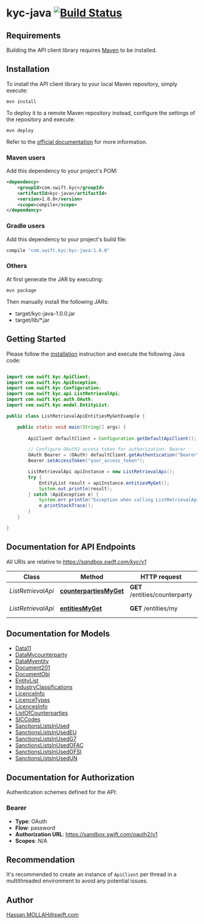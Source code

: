 # kyc-java [![Build Status](https://travis-ci.com/swiftinc/kyc-java.svg?branch=master)](https://travis-ci.com/swiftinc/kyc-java)

## Requirements

Building the API client library requires [Maven](https://maven.apache.org/) to be installed.

## Installation

To install the API client library to your local Maven repository, simply execute:

```shell
mvn install
```

To deploy it to a remote Maven repository instead, configure the settings of the repository and execute:

```shell
mvn deploy
```

Refer to the [official documentation](https://maven.apache.org/plugins/maven-deploy-plugin/usage.html) for more information.

### Maven users

Add this dependency to your project's POM:

```xml
<dependency>
    <groupId>com.swift.kyc</groupId>
    <artifactId>kyc-java</artifactId>
    <version>1.0.0</version>
    <scope>compile</scope>
</dependency>
```

### Gradle users

Add this dependency to your project's build file:

```groovy
compile "com.swift.kyc:kyc-java:1.0.0"
```

### Others

At first generate the JAR by executing:

    mvn package

Then manually install the following JARs:

* target/kyc-java-1.0.0.jar
* target/lib/*.jar

## Getting Started

Please follow the [installation](#installation) instruction and execute the following Java code:

```java

import com.swift.kyc.ApiClient;
import com.swift.kyc.ApiException;
import com.swift.kyc.Configuration;
import com.swift.kyc.api.ListRetrievalApi;
import com.swift.kyc.auth.OAuth;
import com.swift.kyc.model.EntityList;

public class ListRetrievalApiEntitiesMyGetExample {

	public static void main(String[] args) {
		
		ApiClient defaultClient = Configuration.getDefaultApiClient();

		// Configure OAuth2 access token for authorization: Bearer
		OAuth Bearer = (OAuth) defaultClient.getAuthentication("Bearer");
		Bearer.setAccessToken("your_access_token");

		ListRetrievalApi apiInstance = new ListRetrievalApi();
		try {
		    EntityList result = apiInstance.entitiesMyGet();
		    System.out.println(result);
		} catch (ApiException e) {
		    System.err.println("Exception when calling ListRetrievalApi#entitiesMyGet");
		    e.printStackTrace();
		}
	}

}


```

## Documentation for API Endpoints

All URIs are relative to *https://sandbox.swift.com/kyc/v1*

Class | Method | HTTP request | Description
------------ | ------------- | ------------- | -------------
*ListRetrievalApi* | [**counterpartiesMyGet**](docs/ListRetrievalApi.md#counterpartiesMyGet) | **GET** /entities/counterparty | Get My Counterparties
*ListRetrievalApi* | [**entitiesMyGet**](docs/ListRetrievalApi.md#entitiesMyGet) | **GET** /entities/my | Get My Entities


## Documentation for Models

 - [Data11](docs/Data11.md)
 - [DataMycounterparty](docs/DataMycounterparty.md)
 - [DataMyentity](docs/DataMyentity.md)
 - [Document201](docs/Document201.md)
 - [DocumentObj](docs/DocumentObj.md)
 - [EntityList](docs/EntityList.md)
 - [IndustryClassifications](docs/IndustryClassifications.md)
 - [LicenceInfo](docs/LicenceInfo.md)
 - [LicenceTypes](docs/LicenceTypes.md)
 - [LicencesInfo](docs/LicencesInfo.md)
 - [ListOfCounterparties](docs/ListOfCounterparties.md)
 - [SICCodes](docs/SICCodes.md)
 - [SanctionsListsInUsed](docs/SanctionsListsInUsed.md)
 - [SanctionsListsInUsedEU](docs/SanctionsListsInUsedEU.md)
 - [SanctionsListsInUsedG7](docs/SanctionsListsInUsedG7.md)
 - [SanctionsListsInUsedOFAC](docs/SanctionsListsInUsedOFAC.md)
 - [SanctionsListsInUsedOFSI](docs/SanctionsListsInUsedOFSI.md)
 - [SanctionsListsInUsedUN](docs/SanctionsListsInUsedUN.md)


## Documentation for Authorization

Authentication schemes defined for the API:
### Bearer

- **Type**: OAuth
- **Flow**: password
- **Authorization URL**: https://sandbox.swift.com/oauth2/v1
- **Scopes**: N/A



## Recommendation

It's recommended to create an instance of `ApiClient` per thread in a multithreaded environment to avoid any potential issues.

## Author

Hassan.MOLLAH@swift.com

